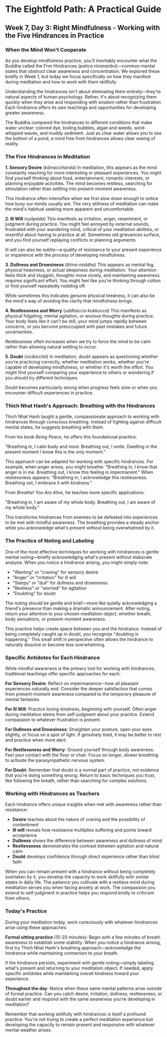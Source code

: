 # The Eightfold Path: A Practical Guide
## Week 7, Day 3: Right Mindfulness - Working with the Five Hindrances in Practice

### When the Mind Won't Cooperate

As you develop mindfulness practice, you'll inevitably encounter what the Buddha called the Five Hindrances (*pañca nīvaraṇāni*)—common mental states that obstruct clear awareness and concentration. We explored these briefly in Week 1, but today we focus specifically on how they manifest during meditation and how to work with them skillfully.

Understanding the hindrances isn't about eliminating them entirely—they're natural aspects of human psychology. Rather, it's about recognizing them quickly when they arise and responding with wisdom rather than frustration. Each hindrance offers its own teachings and opportunities for developing greater awareness.

The Buddha compared the hindrances to different conditions that make water unclear: colored dye, boiling bubbles, algae and weeds, wind-whipped waves, and muddy sediment. Just as clear water allows you to see the bottom of a pond, a mind free from hindrances allows clear seeing of reality.

### The Five Hindrances in Meditation

**1. Sensory Desire** (*kāmacchanda*)
In meditation, this appears as the mind constantly reaching for more interesting or pleasant experiences. You might find yourself thinking about food, entertainment, romantic interests, or planning enjoyable activities. The mind becomes restless, searching for stimulation rather than settling into present-moment awareness.

This hindrance often intensifies when we first slow down enough to notice how busy our minds usually are. The very stillness of meditation can make the mind's habitual seeking more apparent and uncomfortable.

**2. Ill Will** (*vyāpāda*)
This manifests as irritation, anger, resentment, or judgment during practice. You might feel annoyed by external sounds, frustrated with your wandering mind, critical of your meditation abilities, or resentful about having to practice at all. Sometimes old grievances surface, and you find yourself replaying conflicts or planning arguments.

Ill will can also be subtle—a quality of resistance to your present experience or impatience with the process of developing mindfulness.

**3. Dullness and Drowsiness** (*thīna-middha*)
This appears as mental fog, physical heaviness, or actual sleepiness during meditation. Your attention feels thick and sluggish, thoughts move slowly, and maintaining awareness requires significant effort. You might feel like you're thinking through cotton or find yourself repeatedly nodding off.

While sometimes this indicates genuine physical tiredness, it can also be the mind's way of avoiding the clarity that mindfulness brings.

**4. Restlessness and Worry** (*uddhacca-kukkucca*)
This manifests as physical fidgeting, mental agitation, or anxious thoughts during practice. Your body feels like it can't be still, your mind jumps rapidly between concerns, or you become preoccupied with past mistakes and future uncertainties.

Restlessness often increases when we try to force the mind to be calm rather than allowing natural settling to occur.

**5. Doubt** (*vicikicchā*)
In meditation, doubt appears as questioning whether you're practicing correctly, whether meditation works, whether you're capable of developing mindfulness, or whether it's worth the effort. You might find yourself comparing your experience to others or wondering if you should try different techniques.

Doubt becomes particularly strong when progress feels slow or when you encounter difficult experiences in practice.

### Thich Nhat Hanh's Approach: Breathing with the Hindrances

Thich Nhat Hanh taught a gentle, compassionate approach to working with hindrances through conscious breathing. Instead of fighting against difficult mental states, he suggests breathing with them.

From his book *Being Peace*, he offers this foundational practice:

"Breathing in, I calm body and mind. Breathing out, I smile. Dwelling in the present moment I know this is the only moment."

This approach can be adapted for working with specific hindrances. For example, when anger arises, you might breathe: "Breathing in, I know that anger is in me. Breathing out, I know this feeling is impermanent." When restlessness appears: "Breathing in, I acknowledge this restlessness. Breathing out, I embrace it with kindness."

From *Breathe! You Are Alive*, he teaches more specific applications:

"Breathing in, I am aware of my whole body. Breathing out, I am aware of my whole body."

This transforms hindrances from enemies to be defeated into experiences to be met with mindful awareness. The breathing provides a steady anchor while you acknowledge what's present without being overwhelmed by it.

### The Practice of Noting and Labeling

One of the most effective techniques for working with hindrances is gentle mental noting—briefly acknowledging what's present without elaborate analysis. When you notice a hindrance arising, you might simply note:

- "Wanting" or "craving" for sensory desire
- "Anger" or "irritation" for ill will  
- "Sleepy" or "dull" for dullness and drowsiness
- "Restless" or "worried" for agitation
- "Doubting" for doubt

The noting should be gentle and brief—more like quietly acknowledging a friend's presence than making a dramatic announcement. After noting, return your attention to your chosen meditation object, whether breath, body sensations, or present-moment awareness.

This practice helps create space between you and the hindrance. Instead of being completely caught up in doubt, you recognize "doubting is happening." This small shift in perspective often allows the hindrance to naturally dissolve or become less overwhelming.

### Specific Antidotes for Each Hindrance

While mindful awareness is the primary tool for working with hindrances, traditional teachings offer specific approaches for each:

**For Sensory Desire**: Reflect on impermanence—how all pleasant experiences naturally end. Consider the deeper satisfaction that comes from present-moment awareness compared to the temporary pleasure of mental fantasies.

**For Ill Will**: Practice loving-kindness, beginning with yourself. Often anger during meditation stems from self-judgment about your practice. Extend compassion to whatever frustration is present.

**For Dullness and Drowsiness**: Straighten your posture, open your eyes slightly, or focus on a spot of light. If genuinely tired, it may be better to rest and practice when more alert.

**For Restlessness and Worry**: Ground yourself through body awareness. Feel your contact with the floor or chair. Focus on longer, slower breathing to activate the parasympathetic nervous system.

**For Doubt**: Remember that doubt is a normal part of practice, not evidence that you're doing something wrong. Return to basic techniques you trust, like following the breath, rather than searching for complex solutions.

### Working with Hindrances as Teachers

Each hindrance offers unique insights when met with awareness rather than resistance:

- **Desire** teaches about the nature of craving and the possibility of contentment
- **Ill will** reveals how resistance multiplies suffering and points toward acceptance
- **Dullness** shows the difference between awareness and dullness of mind
- **Restlessness** demonstrates the contrast between agitation and natural calm
- **Doubt** develops confidence through direct experience rather than blind faith

When you can remain present with a hindrance without being completely overtaken by it, you develop the capacity to work skillfully with similar states in daily life. The patience you cultivate with a restless mind during meditation serves you when facing anxiety at work. The compassion you extend to self-judgment in practice helps you respond kindly to criticism from others.

### Today's Practice

During your meditation today, work consciously with whatever hindrances arise using these approaches:

**Formal sitting practice** (15-20 minutes): Begin with a few minutes of breath awareness to establish some stability. When you notice a hindrance arising, first try Thich Nhat Hanh's breathing approach—acknowledge the hindrance while maintaining connection to your breath.

If the hindrance persists, experiment with gentle noting—simply labeling what's present and returning to your meditation object. If needed, apply specific antidotes while maintaining overall kindness toward your experience.

**Throughout the day**: Notice when these same mental patterns arise outside of formal practice. Can you catch desire, irritation, dullness, restlessness, or doubt earlier and respond with the same awareness you're developing in meditation?

Remember that working skillfully with hindrances is itself a profound practice. You're not trying to create a perfect meditation experience but developing the capacity to remain present and responsive with whatever mental weather arises.